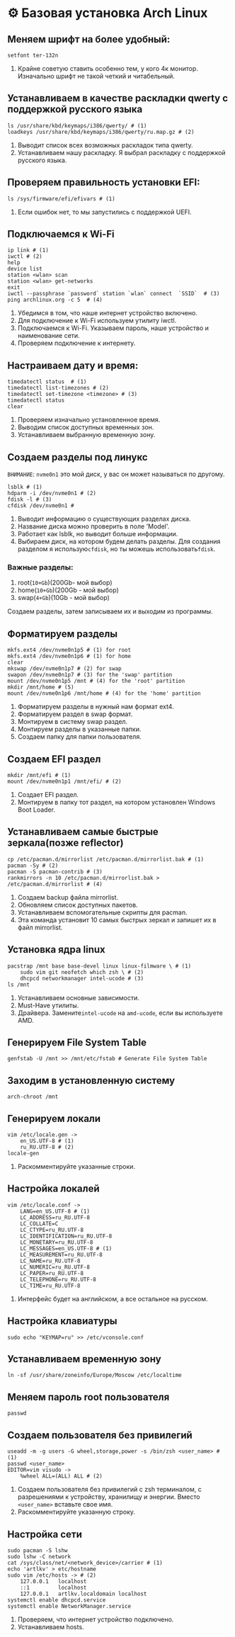 # ⚙ Базовая установка Arch Linux

## Меняем шрифт на более удобный:

```
setfont ter-132n
```

1. Крайне советую ставить особенно тем, у кого 4к монитор. Изначально шрифт не такой четкий и читабельный.

## Устанавливаем в качестве раскладки qwerty с поддержкой русского языка

```
ls /usr/share/kbd/keymaps/i386/qwerty/ # (1)
loadkeys /usr/share/kbd/keymaps/i386/qwerty/ru.map.gz # (2) 
```

1. Выводит список всех возможных раскладок типа qwerty.
2. Устанавливаем  нашу раскладку. Я выбрал раскладку с поддержкой русского языка.

## Проверяем правильность установки EFI:

```
ls /sys/firmware/efi/efivars # (1)
```

1. Если ошибок нет, то мы запустились с поддержкой UEFI.

## Подключаемся к Wi-Fi

```
ip link # (1)
iwctl # (2)
help
device list
station <wlan> scan
station <wlan> get-networks
exit
iwctl --passphrase `password` station `wlan` connect  `SSID`  # (3)
ping archlinux.org -c 5  # (4)
```

1. Убедимся в том, что наше интернет устройство включено.
2. Для подключение к Wi-Fi используем утилиту iwctl.
3. Подключаемся к Wi-Fi. Указываем пароль, наше устройство и наименование сети.
4. Проверяем подключение к интернету.

## Настраиваем дату и время:

```
timedatectl status  # (1)
timedatectl list-timezones # (2)
timedatectl set-timezone <timezone> # (3)
timedatectl status
clear
```

1. Проверяем изначально установленное время.
2. Выводим список доступных временных зон.
3. Устанавливаем выбранную временную зону.

## Создаем разделы под линукс

`ВНИМАНИЕ`: `nvme0n1` это мой диск, у вас он может называться по  другому.

```
lsblk # (1)
hdparm -i /dev/nvme0n1 # (2)
fdisk -l # (3)
cfdisk /dev/nvme0n1 #   
```

1. Выводит информацию о существующих разделах диска.
2. Название диска можно проверить в  поле 'Model'.
3. Работает как lsblk, но выводит больше информации.
4. Выбираем диск, на котором будем делать разделы. Для создания разделом я использую`cfdisk`, но ты можешь использовать`fdisk`.

### Важные разделы:

1. root(`10+Gb`)(200Gb- мой выбор)
2. home(`10+Gb`)(200Gb - мой выбор)
3. swap(`4+Gb`)(10Gb - мой выбор)

Создаем разделы, затем записываем их и выходим из программы.

## Форматируем разделы

```
mkfs.ext4 /dev/nvme0n1p5 # (1) for root
mkfs.ext4 /dev/nvme0n1p6 # (1) for home
clear
mkswap /dev/nvme0n1p7 # (2) for swap
swapon /dev/nvme0n1p7 # (3) for the 'swap' partition
mount /dev/nvme0n1p5 /mnt # (4) for the 'root' partition
mkdir /mnt/home # (5)
mount /dev/nvme0n1p6 /mnt/home # (4) for the 'home' partition
```

1. Форматируем разделы в нужный нам формат  ext4.
2. Форматируем раздел в swap формат.
3. Монтируем в систему swap раздел.
4. Монтируем разделы в указанные папки.
5. Создаем папку для папки пользователя.

## Создаем EFI раздел

```
mkdir /mnt/efi # (1)
mount /dev/nvme0n1p1 /mnt/efi/ # (2)
```

1. Создает EFI раздел.
2. Монтируем в папку тот раздел, на котором установлен Windows Boot Loader.

## Устанавливаем самые быстрые зеркала(позже reflector)

```
cp /etc/pacman.d/mirrorlist /etc/pacman.d/mirrorlist.bak # (1)
pacman -Sy # (2) 
pacman -S pacman-contrib # (3)
rankmirrors -n 10 /etc/pacman.d/mirrorlist.bak > /etc/pacman.d/mirrorlist # (4)
```

1. Создаем backup файла mirrorlist.
2. Обновляем список доступных пакетов.
3. Устанавливаем вспомогательные скрипты для pacman.
4. Эта команда установит 10 самых быстрых зеркал и запишет их в файл mirrorlist.

## Установка ядра linux

```
pacstrap /mnt base base-devel linux linux-filmware \ # (1)
    sudo vim git neofetch which zsh \ # (2)
    dhcpcd networkmanager intel-ucode # (3)
ls /mnt 
```

1. Устанавливаем основные  зависимости.
2. Must-Have утилиты.
3. Драйвера. Замените`intel-ucode` на `amd-ucode`, если вы используете AMD.

## Генерируем File System Table

```
genfstab -U /mnt >> /mnt/etc/fstab # Generate File System Table
```

## Заходим в установленную систему

```
arch-chroot /mnt
```

## Генерируем локали

```
vim /etc/locale.gen ->
    en_US.UTF-8 # (1)
    ru_RU.UTF-8 # (2)
locale-gen
```

1. Раскомментируйте  указанные строки.

## Настройка локалей

```
vim /etc/locale.conf ->
    LANG=en_US.UTF-8 # (1)
    LC_ADDRESS=ru_RU.UTF-8
    LC_COLLATE=C
    LC_CTYPE=ru_RU.UTF-8
    LC_IDENTIFICATION=ru_RU.UTF-8
    LC_MONETARY=ru_RU.UTF-8
    LC_MESSAGES=en_US.UTF-8 # (1)
    LC_MEASUREMENT=ru_RU.UTF-8
    LC_NAME=ru_RU.UTF-8
    LC_NUMERIC=ru_RU.UTF-8
    LC_PAPER=ru_RU.UTF-8
    LC_TELEPHONE=ru_RU.UTF-8
    LC_TIME=ru_RU.UTF-8
```

1. Интерфейс будет на английском, а все остальное на русском.

## Настройка клавиатуры

```
sudo echo "KEYMAP=ru" >> /etc/vconsole.conf 
```

## Устанавливаем временную зону

```
ln -sf /usr/share/zoneinfo/Europe/Moscow /etc/localtime
```

## Меняем пароль root пользователя

```
passwd
```

## Создаем пользователя без привилегий

```
useadd -m -g users -G wheel,storage,power -s /bin/zsh <user_name> # (1)
passwd <user_name>
EDITOR=vim visudo ->
    %wheel ALL=(ALL) ALL # (2)
```

1. Создаем пользователя без привилегий с zsh терминалом, с разрешениями к устройству, хранилищу и энергии. Вместо `<user_name>` вставьте свое имя.
2. Раскомментируйте  указанную строку.

## Настройка сети

```
sudo pacman -S lshw
sudo lshw -C network
cat /sys/class/net/<network_device>/carrier # (1)
echo 'artlkv' > etc/hostname
sudo vim /etc/hosts -> # (2)
    127.0.0.1   localhost
    ::1         localhost   
    127.0.0.1   artlkv.localdomain localhost
systemctl enable dhcpcd.service
systemctl enable NetworkManager.service
```

1. Проверяем, что интернет устройство подключено.
2. Устанавливаем hosts.
